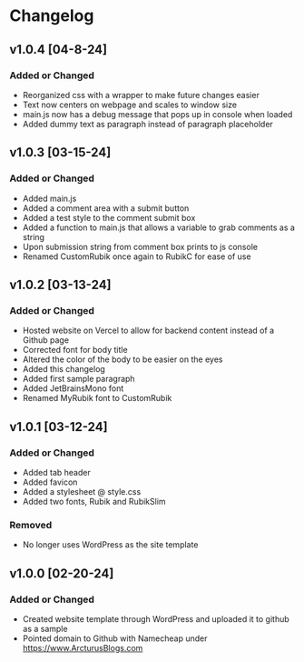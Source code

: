 # Changelog

## v1.0.4 [04-8-24]

### Added or Changed
- Reorganized css with a wrapper to make future changes easier
- Text now centers on webpage and scales to window size
- main.js now has a debug message that pops up in console when loaded
- Added dummy text as paragraph instead of paragraph placeholder

## v1.0.3 [03-15-24]

### Added or Changed
- Added main.js
- Added a comment area with a submit button
- Added a test style to the comment submit box
- Added a function to main.js that allows a variable to grab comments as a string
- Upon submission string from comment box prints to js console  
- Renamed CustomRubik once again to RubikC for ease of use

## v1.0.2 [03-13-24]

### Added or Changed
- Hosted website on Vercel to allow for backend content instead of a Github page
- Corrected font for body title
- Altered the color of the body to be easier on the eyes
- Added this changelog
- Added first sample paragraph
- Added JetBrainsMono font
- Renamed MyRubik font to CustomRubik

## v1.0.1 [03-12-24]

### Added or Changed
- Added tab header
- Added favicon
- Added a stylesheet @ style.css
- Added two fonts, Rubik and RubikSlim

### Removed
- No longer uses WordPress as the site template

## v1.0.0 [02-20-24]

### Added or Changed
- Created website template through WordPress and uploaded it to github as a sample
- Pointed domain to Github with Namecheap under https://www.ArcturusBlogs.com
